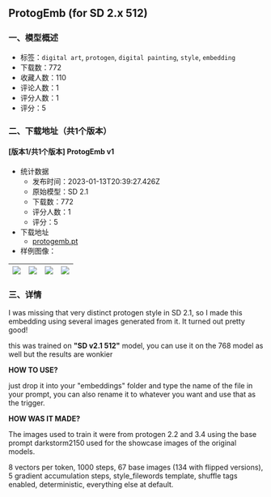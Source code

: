 ## ProtogEmb (for SD 2.x 512)
### 一、模型概述

- 标签：`digital art`, `protogen`, `digital painting`, `style`, `embedding`
- 下载数：772
- 收藏人数：110
- 评论人数：1
- 评分人数：1
- 评分：5

### 二、下载地址（共1个版本）

#### [版本1/共1个版本] ProtogEmb v1

- 统计数据
  - 发布时间：2023-01-13T20:39:27.426Z
  - 原始模型：SD 2.1
  - 下载数：772
  - 评分人数：1
  - 评分：5
- 下载地址
  - [protogemb.pt](https://civitai.com/api/download/models/5082)
- 样例图像：

| <img src="https://image.civitai.com/xG1nkqKTMzGDvpLrqFT7WA/cd7e0c25-7e08-42e0-83d7-dee8dd28f900/width=450/37645.jpeg" /> | <img src="https://image.civitai.com/xG1nkqKTMzGDvpLrqFT7WA/ba3f350b-58d8-4dd0-9696-503925e58500/width=450/37650.jpeg" /> | <img src="https://image.civitai.com/xG1nkqKTMzGDvpLrqFT7WA/c58d3379-ef8d-4086-ec44-6936b1bd3900/width=450/37649.jpeg" /> | <img src="https://image.civitai.com/xG1nkqKTMzGDvpLrqFT7WA/bd6cad9f-099a-4ff3-aed9-78eafe296700/width=450/37648.jpeg" /> |
| ---- | ---- | ---- | ---- |


### 三、详情
<p></p><p>I was missing that very distinct protogen style in SD 2.1, so I made this embedding using several images generated from it. It turned out pretty good!</p><p>this was trained on <strong>"SD v2.1 512"</strong> model, you can use it on the 768 model as well but the results are wonkier</p><p></p><p><strong>HOW TO USE?</strong></p><p>just drop it into your "embeddings" folder and type the name of the file in your prompt, you can also rename it to whatever you want and use that as the trigger.</p><p></p><p><strong>HOW WAS IT MADE?</strong></p><p>The images used to train it were from protogen 2.2 and 3.4 using the base prompt darkstorm2150<strong> </strong>used for the showcase images of the original models.</p><p></p><p>8 vectors per token, 1000 steps, 67 base images (134 with flipped versions), 5 gradient accumulation steps, style_filewords template, shuffle tags enabled, deterministic, everything else at default.</p>